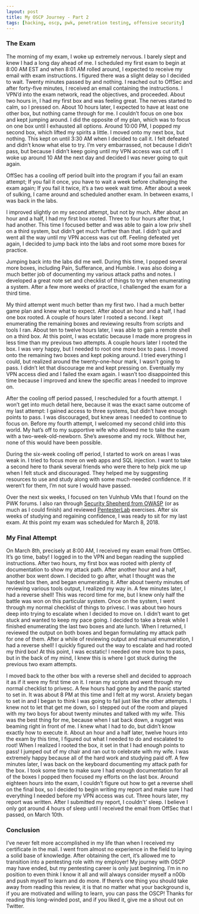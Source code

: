 ```yaml
---
layout: post
title: My OSCP Journey - Part 2
tags: [hacking, oscp, pwk, penetration testing, offensive security]
---
```


### The Exam
The morning of my exam, I woke up extremely nervous. I barely slept and knew I had a long day ahead of me. I scheduled my first exam to begin at 8:00 AM EST and when 8:01 AM rolled around, I expected to receive my email with exam instructions. I figured there was a slight delay so I decided to wait. Twenty minutes passed by and nothing. I reached out to OffSec and after forty-five minutes, I received an email containing the instructions. I VPN’d into the exam network, read the objectives, and proceeded. About two hours in, I had my first box and was feeling great. The nerves started to calm, so I pressed on. About 10 hours later, I expected to have at least one other box, but nothing came through for me. I couldn’t focus on one box and kept jumping around. I did the opposite of my plan, which was to focus on one box until I exhausted all options. Around 10:00 PM, I popped my second box, which lifted my spirits a little. I moved onto my next box, but nothing. This kept on until 3:30 AM when I decided to call it. I felt defeated and didn’t know what else to try. I’m very embarrassed, not because I didn’t pass, but because I didn’t keep going until my VPN access was cut off. I woke up around 10 AM the next day and decided I was never going to quit again. 

OffSec has a cooling off period built into the program if you fail an exam attempt; If you fail it once, you have to wait a week before challenging the exam again; If you fail it twice, it’s a two week wait time. After about a week of sulking, I came around and scheduled another exam. In between exams, I was back in the labs.

I improved slightly on my second attempt, but not by much. After about an hour and a half, I had my first box rooted. Three to four hours after that, I had another. This time I focused better and was able to gain a low priv shell on a third system, but didn’t get much further than that. I didn’t quit and went all the way until my VPN access was cut off. Feeling defeated yet again, I decided to jump back into the labs and root some more boxes for practice. 

Jumping back into the labs did me well. During this time, I popped several more boxes, including Pain, Sufferance, and Humble. I was also doing a much better job of documenting my various attack paths and notes. I developed a great note set and checklist of things to try when enumerating a system. After a few more weeks of practice, I challenged the exam for a third time. 

My third attempt went much better than my first two. I had a much better game plan and knew what to expect. After about an hour and a half, I had one box rooted. A couple of hours later I rooted a second. I kept enumerating the remaining boxes and reviewing results from scripts and tools I ran. About ten to twelve hours later, I was able to gain a remote shell on a third box. At this point, I was ecstatic because I made more progress in less time than my previous two attempts. A couple hours later I rooted the box. I was very happy, but I needed to root one more box to pass. I moved onto the remaining two boxes and kept poking around. I tried everything I could, but realized around the twenty-one-hour mark, I wasn’t going to pass. I didn’t let that discourage me and kept pressing on. Eventually my VPN access died and I failed the exam again. I wasn’t too disappointed this time because I improved and knew the specific areas I needed to improve on.

After the cooling off period passed, I rescheduled for a fourth attempt. I won’t get into much detail here, because it was the exact same outcome of my last attempt: I gained access to three systems, but didn’t have enough points to pass. I was discouraged, but knew areas I needed to continue to focus on. Before my fourth attempt, I welcomed my second child into this world. My hat’s off to my supportive wife who allowed me to take the exam with a two-week-old-newborn. She’s awesome and my rock. Without her, none of this would have been possible.

During the six-week cooling off period, I started to work on areas I was weak in. I tried to focus more on web apps and SQL injection. I want to take a second here to thank several friends who were there to help pick me up when I felt stuck and discouraged. They helped me by suggesting resources to use and study along with some much-needed confidence. If it weren’t for them, I’m not sure I would have passed. 

Over the next six weeks, I focused on ten Vulnhub VMs that I found on the PWK forums. I also ran through [Security Shepherd from OWASP](https://www.owasp.org/index.php/OWASP_Security_Shepherd) (or as much as I could finish) and reviewed [PentesterLab](https://pentesterlab.com/exercises/web_for_pentester/course) exercises. After six weeks of studying and regaining confidence, I was ready to sit for my last exam. At this point my exam was scheduled for March 8, 2018. 

### My Final Attempt
On March 8th, precisely at 8:00 AM, I received my exam email from OffSec. It’s go time, baby! I logged in to the VPN and began reading the supplied instructions. After two hours, my first box was rooted with plenty of documentation to show my attack path. After another hour and a half, another box went down. I decided to go after, what I thought was the hardest box then, and began enumerating it. After about twenty minutes of reviewing various tools output, I realized my way in. A few minutes later, I had a reverse shell! This was record time for me, but I knew only half the battle was won on this particular system. Once on the system, I went through my normal checklist of things to privesc. I was about two hours deep into trying to escalate when I decided to move on. I didn’t want to get stuck and wanted to keep my pace going. I decided to take a break while I finished enumerating the last two boxes and ate lunch. When I returned, I reviewed the output on both boxes and began formulating my attack path for one of them. After a while of reviewing output and manual enumeration, I had a reverse shell! I quickly figured out the way to escalate and had rooted my third box! At this point, I was ecstatic! I needed one more box to pass, but in the back of my mind, I knew this is where I got stuck during the previous two exam attempts. 

I moved back to the other box with a reverse shell and decided to approach it as if it were my first time on it. I reran my scripts and went through my normal checklist to privesc. A few hours had gone by and the panic started to set in. It was about 8 PM at this time and I felt at my worst. Anxiety began to set in and I began to think I was going to fail just like the other attempts. I knew not to let that get me down, so I stepped out of the room and played with my two boys for about twenty minutes and talked with my wife. This was the best thing for me, because when I sat back down, a nugget was beaming right in front of me. I knew what I had to do, but didn’t know exactly how to execute it. About an hour and a half later, twelve hours into the exam by this time, I figured out what I needed to do and escalated to root! When I realized I rooted the box, it set in that I had enough points to pass! I jumped out of my chair and ran out to celebrate with my wife. I was extremely happy because all of the hard work and studying paid off. A few minutes later, I was back on the keyboard documenting my attack path for the box. I took some time to make sure I had enough documentation for all of the boxes I popped then focused my efforts on the last box. Around eighteen hours into the exam, I couldn’t figure out how to get a reverse shell on the final box, so I decided to begin writing my report and make sure I had everything I needed before my VPN access was cut. Three hours later, my report was written. After I submitted my report, I couldn't’ sleep. I believe I only got around 4 hours of sleep until I received the email from OffSec that I passed, on March 10th.

### Conclusion
I’ve never felt more accomplished in my life than when I received my certificate in the mail. I went from almost no experience in the field to laying a solid base of knowledge. After obtaining the cert, it’s allowed me to transition into a pentesting role with my employer! My journey with OSCP may have ended, but my pentesting career is only just beginning. I’m in no position to even think I know it all and will always consider myself a n00b and push myself to learn and do more. If there’s one thing you should take away from reading this review, it is that no matter what your background is, if you are motivated and willing to learn, you can pass the OSCP! Thanks for reading this long-winded post, and if you liked it, give me a shout out on Twitter.
